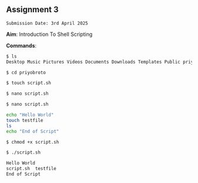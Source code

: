 ## Assignment 3
`Submission Date: 3rd April 2025`

**Aim**: Introduction To Shell Scripting

**Commands**:

```bash
$ ls
Desktop Music Pictures Videos Documents Downloads Templates Public priyobroto
```

```bash
$ cd priyobroto
```

```bash
$ touch script.sh
```

```bash
$ nano script.sh
```

```bash
$ nano script.sh

echo "Hello World"
touch testfile
ls
echo "End of Script"
```

```bash
$ chmod +x script.sh
```

```bash
$ ./script.sh

Hello World
script.sh  testfile
End of Script
```



